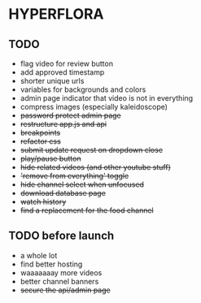 # HYPERFLORA

## TODO
- flag video for review button
- add approved timestamp
- shorter unique urls
- variables for backgrounds and colors
- admin page indicator that video is not in everything
- compress images (especially kaleidoscope)
- ~~password protect admin page~~
- ~~restructure app.js and api~~
- ~~breakpoints~~
- ~~refactor css~~
- ~~submit update request on dropdown close~~
- ~~play/pause button~~
- ~~hide related videos (and other youtube stuff)~~
- ~~'remove from everything' toggle~~
- ~~hide channel select when unfocused~~
- ~~download database page~~
- ~~watch history~~
- ~~find a replacement for the food channel~~

## TODO before launch
- a whole lot
- find better hosting
- waaaaaaay more videos
- better channel banners
- ~~secure the api/admin page~~
